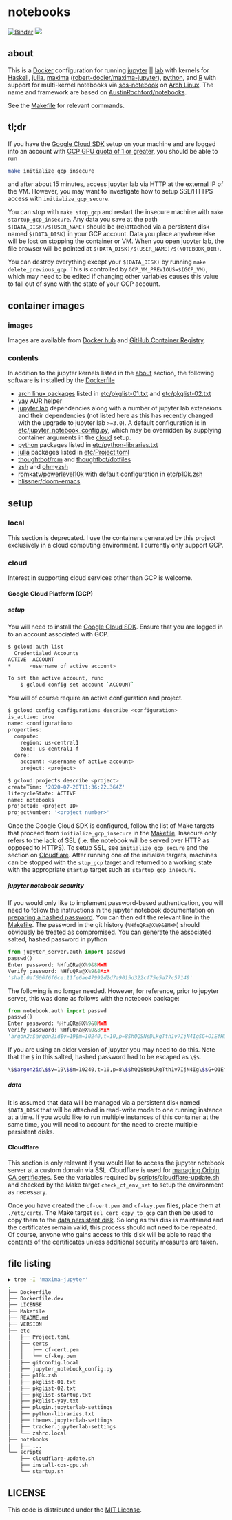 # notebooks

[![Binder][mybinder-badge]][mybinder] 
[![](https://images.microbadger.com/badges/license/cameronraysmith/notebooks.svg)](https://microbadger.com/images/cameronraysmith/notebooks)

## about
This is a [Docker][] configuration for running [jupyter][] || [lab][] with kernels for [Haskell][], [julia][], [maxima][] ([robert-dodier/maxima-jupyter][]), [python][], and [R][] with support for multi-kernel notebooks via [sos-notebook](https://github.com/vatlab/sos-notebook) on [Arch Linux][]. The name and framework are based on [AustinRochford/notebooks][].

See the [Makefile](Makefile) for relevant commands.

## tl;dr

If you have the [Google Cloud SDK](https://cloud.google.com/sdk/docs/install) setup on your machine and are logged into an account with [GCP GPU quota of 1 or greater](https://cloud.google.com/compute/quotas#requesting_additional_quota), you should be able to run

``` bash
make initialize_gcp_insecure
```

and after about 15 minutes, access jupyter lab via HTTP at the external IP of the VM. However, you may want to investigate how to setup SSL/HTTPS access with `initialize_gcp_secure`. 

You can stop with `make stop_gcp` and restart the insecure machine with `make startup_gcp_insecure`. Any data you save at the path `$(DATA_DISK)/$(USER_NAME)` should be (re)attached via a persistent disk named `$(DATA_DISK)` in your GCP account. Data you place anywhere else will be lost on stopping the container or VM. When you open jupyter lab, the file browser will be pointed at `$(DATA_DISK)/$(USER_NAME)/$(NOTEBOOK_DIR)`.

You can destroy everything except your `$(DATA_DISK)` by running `make delete_previous_gcp`. This is controlled by `GCP_VM_PREVIOUS=$(GCP_VM)`, which may need to be edited if changing other variables causes this value to fall out of sync with the state of your GCP account.

## container images

### images
Images are available from [Docker hub](https://hub.docker.com/r/cameronraysmith/notebooks) and [GitHub Container Registry](https://ghcr.io/cameronraysmith/notebooks).

### contents

In addition to the jupyter kernels listed in the [about](#about) section, the following software is installed by the [Dockerfile](Dockerfile)

* [arch linux packages](https://archlinux.org/packages/) listed in [etc/pkglist-01.txt](etc/pkglist-01.txt) and [etc/pkglist-02.txt](etc/pkglist-02.txt)
* [yay](https://aur.archlinux.org/packages/yay/) AUR helper
* [jupyter lab](https://jupyterlab.readthedocs.io/en/stable/) dependencies along with a number of jupyter lab extensions and their dependencies (not listed here as this has recently changed with the upgrade to jupyter lab `>=3.0`). A default configuration is in [etc/jupyter_notebook_config.py](etc/jupyter_notebook_config.py), which may be overridden by supplying container arguments in the [cloud](#jupyter-notebook-security) setup.
* [python](https://github.com/python) packages listed in [etc/python-libraries.txt](etc/python-libraries.txt) 
* [julia](https://github.com/JuliaLang/IJulia.jl) packages listed in [etc/Project.toml](etc/Project.toml)
* [thoughtbot/rcm](https://github.com/thoughtbot/rcm) and [thoughtbot/dotfiles](https://github.com/thoughtbot/dotfiles)
* [zsh](https://www.zsh.org/) and [ohmyzsh](https://github.com/ohmyzsh/ohmyzsh)
* [romkatv/powerlevel10k](https://github.com/romkatv/powerlevel10k) with default configuration in [etc/p10k.zsh](etc/p10k.zsh)
* [hlissner/doom-emacs](https://github.com/hlissner/doom-emacs)

## setup

### local
This section is deprecated. I use the containers generated by this project exclusively in a cloud computing environment. I currently only support GCP.

### cloud
Interest in supporting cloud services other than GCP is welcome.

#### Google Cloud Platform (GCP)

##### setup

You will need to install the [Google Cloud SDK](https://cloud.google.com/sdk/docs/install). Ensure that you are logged in to an account associated with GCP.

``` bash
$ gcloud auth list 
  Credentialed Accounts
ACTIVE  ACCOUNT
*      <username of active account> 

To set the active account, run:
    $ gcloud config set account `ACCOUNT`
```

You will of course require an active configuration and project.

``` bash
$ gcloud config configurations describe <configuration>
is_active: true
name: <configuration>
properties:
  compute:
    region: us-central1
    zone: us-central1-f
  core:
    account: <username of active account>
    project: <project>

$ gcloud projects describe <project>
createTime: '2020-07-20T11:36:22.364Z'
lifecycleState: ACTIVE
name: notebooks
projectId: <project ID>
projectNumber: '<project number>'
```

Once the Google Cloud SDK is configured, follow the list of Make targets that proceed from `initialize_gcp_insecure` in the [Makefile](Makefile). Insecure only refers to the lack of SSL (i.e. the notebook will be served over HTTP as opposed to HTTPS). To setup SSL, see `initialize_gcp_secure` and the section on [Cloudflare](#cloudflare). After running one of the initialize targets, machines can be stopped with the `stop_gcp` target and returned to a working state with the appropriate `startup` target such as `startup_gcp_insecure`.

##### jupyter notebook security

If you would only like to implement password-based authentication, you will need to follow the instructions in the jupyter notebook documentation on [preparing a hashed password](https://jupyter-server.readthedocs.io/en/latest/operators/public-server.html#preparing-a-hashed-password). You can then edit the relevant line in the [Makefile](Makefile). The password in the git history (`%HfuQRa@X%9&8MxM`) should obviously be treated as compromised. You can generate the associated salted, hashed password in python

```python
from jupyter_server.auth import passwd
passwd()
Enter password: %HfuQRa@X%9&8MxM
Verify password: %HfuQRa@X%9&8MxM
'sha1:0af606f6f6ce:11fe6ae47992d2d7a9015d322cf75e5a77c57149'
```

The following is no longer needed. However, for reference, prior to jupyter server, this was done as follows with the notebook package:

```python
from notebook.auth import passwd
passwd()
Enter password: %HfuQRa@X%9&8MxM
Verify password: %HfuQRa@X%9&8MxM
'argon2:$argon2id$v=19$m=10240,t=10,p=8$hQQSNsDLkgTth1v7IjN4Ig$G+O1EfHDdKq/hOZUODBnQA'
```

If you are using an older version of jupyter you may need to do this. Note that the `$` in this salted, hashed password had to be escaped as `\$$`.

``` bash
\$$argon2id\$$v=19\$$m=10240,t=10,p=8\$$hQQSNsDLkgTth1v7IjN4Ig\$$G+O1EfHDdKq/hOZUODBnQA
```

##### data

It is assumed that data will be managed via a persistent disk named `$DATA_DISK` that will be attached in read-write mode to one running instance at a time. If you would like to run multiple instances of this container at the same time, you will need to account for the need to create multiple persistent disks.

#### Cloudflare
This section is only relevant if you would like to access the jupyter notebook server at a custom domain via SSL. Cloudflare is used for [managing Origin CA certificates](https://support.cloudflare.com/hc/en-us/articles/115000479507). See the variables required by [scripts/cloudflare-update.sh](scripts/cloudflare-update.sh) and checked by the Make target `check_cf_env_set` to setup the environment as necessary.

Once you have created the `cf-cert.pem` and `cf-key.pem` files, place them at `./etc/certs`. The Make target `ssl_cert_copy_to_gcp` can then be used to copy them to the [data persistent disk](#data). So long as this disk is maintained and the certificates remain valid, this process should not need to be repeated. Of course, anyone who gains access to this disk will be able to read the contents of the certificates unless additional security measures are taken. 

## file listing

```bash
▶ tree -I 'maxima-jupyter'
.
├── Dockerfile
├── Dockerfile.dev
├── LICENSE
├── Makefile
├── README.md
├── VERSION
├── etc
│   ├── Project.toml
│   ├── certs
│   │   ├── cf-cert.pem
│   │   └── cf-key.pem
│   ├── gitconfig.local
│   ├── jupyter_notebook_config.py
│   ├── p10k.zsh
│   ├── pkglist-01.txt
│   ├── pkglist-02.txt
│   ├── pkglist-startup.txt
│   ├── pkglist-yay.txt
│   ├── plugin.jupyterlab-settings
│   ├── python-libraries.txt
│   ├── themes.jupyterlab-settings
│   ├── tracker.jupyterlab-settings
│   └── zshrc.local
├── notebooks
│   ├── ...
└── scripts
    ├── cloudflare-update.sh
    ├── install-cos-gpu.sh
    └── startup.sh
```

## LICENSE

This code is distributed under the [MIT License](http://opensource.org/licenses/MIT).

<!--refs-->
[mybinder-badge]: https://mybinder.org/badge_logo.svg
[mybinder]: https://mybinder.org/v2/gh/cameronraysmith/notebooks/master?urlpath=lab

[Docker]: https://www.docker.com/
[jupyter]: https://jupyter.org/
[lab]: https://jupyterlab.readthedocs.io/
[Haskell]: https://github.com/gibiansky/IHaskell
[python]: https://ipython.readthedocs.io/
[julia]: https://github.com/JuliaLang/IJulia.jl
[maxima]: http://maxima.sourceforge.net/
[robert-dodier/maxima-jupyter]: https://github.com/robert-dodier/maxima-jupyter
[R]: https://irkernel.github.io/
[Arch Linux]: https://www.archlinux.org/
[AustinRochford/notebooks]: https://github.com/AustinRochford/notebooks
[microscaling/microbadger]: https://github.com/microscaling/microbadger
